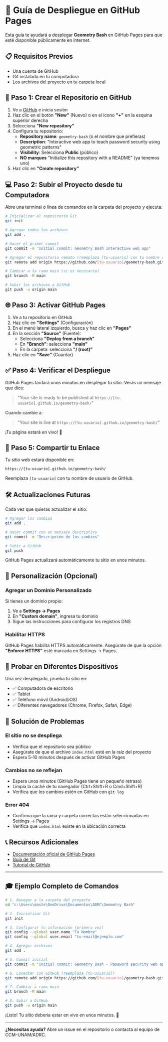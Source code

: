 # 🚀 Guía de Despliegue en GitHub Pages

Esta guía te ayudará a desplegar **Geometry Bash** en GitHub Pages para que esté disponible públicamente en internet.

## 📋 Requisitos Previos

- Una cuenta de GitHub
- Git instalado en tu computadora
- Los archivos del proyecto en tu carpeta local

## 🔧 Paso 1: Crear el Repositorio en GitHub

1. Ve a [GitHub](https://github.com) e inicia sesión
2. Haz clic en el botón **"New"** (Nuevo) o en el ícono **"+"** en la esquina superior derecha
3. Selecciona **"New repository"**
4. Configura tu repositorio:
   - **Repository name**: `geometry-bash` (o el nombre que prefieras)
   - **Description**: "Interactive web app to teach password security using geometric patterns"
   - **Visibility**: Selecciona **Public** (público)
   - **NO marques** "Initialize this repository with a README" (ya tenemos uno)
5. Haz clic en **"Create repository"**

## 💻 Paso 2: Subir el Proyecto desde tu Computadora

Abre una terminal o línea de comandos en la carpeta del proyecto y ejecuta:

```bash
# Inicializar el repositorio Git
git init

# Agregar todos los archivos
git add .

# Hacer el primer commit
git commit -m "Initial commit: Geometry Bash interactive web app"

# Agregar el repositorio remoto (reemplaza [tu-usuario] con tu nombre de usuario de GitHub)
git remote add origin https://github.com/[tu-usuario]/geometry-bash.git

# Cambiar a la rama main (si es necesario)
git branch -M main

# Subir los archivos a GitHub
git push -u origin main
```

## 🌐 Paso 3: Activar GitHub Pages

1. Ve a tu repositorio en GitHub
2. Haz clic en **"Settings"** (Configuración)
3. En el menú lateral izquierdo, busca y haz clic en **"Pages"**
4. En la sección **"Source"** (Fuente):
   - Selecciona **"Deploy from a branch"**
   - En **"Branch"**: selecciona **"main"**
   - En la carpeta: selecciona **"/ (root)"**
5. Haz clic en **"Save"** (Guardar)

## ✅ Paso 4: Verificar el Despliegue

GitHub Pages tardará unos minutos en desplegar tu sitio. Verás un mensaje que dice:

> "Your site is ready to be published at `https://[tu-usuario].github.io/geometry-bash/`"

Cuando cambie a:

> "Your site is live at `https://[tu-usuario].github.io/geometry-bash/`"

¡Tu página estará en vivo! 🎉

## 🔗 Paso 5: Compartir tu Enlace

Tu sitio web estará disponible en:

```
https://[tu-usuario].github.io/geometry-bash/
```

Reemplaza `[tu-usuario]` con tu nombre de usuario de GitHub.

## 🛠️ Actualizaciones Futuras

Cada vez que quieras actualizar el sitio:

```bash
# Agregar los cambios
git add .

# Hacer commit con un mensaje descriptivo
git commit -m "Descripción de los cambios"

# Subir a GitHub
git push
```

GitHub Pages actualizará automáticamente tu sitio en unos minutos.

## 🎨 Personalización (Opcional)

### Agregar un Dominio Personalizado

Si tienes un dominio propio:

1. Ve a **Settings → Pages**
2. En **"Custom domain"**, ingresa tu dominio
3. Sigue las instrucciones para configurar los registros DNS

### Habilitar HTTPS

GitHub Pages habilita HTTPS automáticamente. Asegúrate de que la opción **"Enforce HTTPS"** esté marcada en Settings → Pages.

## 📱 Probar en Diferentes Dispositivos

Una vez desplegado, prueba tu sitio en:
- ✅ Computadora de escritorio
- ✅ Tablet
- ✅ Teléfono móvil (Android/iOS)
- ✅ Diferentes navegadores (Chrome, Firefox, Safari, Edge)

## 🐛 Solución de Problemas

### El sitio no se despliega

- Verifica que el repositorio sea público
- Asegúrate de que el archivo `index.html` esté en la raíz del proyecto
- Espera 5-10 minutos después de activar GitHub Pages

### Cambios no se reflejan

- Espera unos minutos (GitHub Pages tiene un pequeño retraso)
- Limpia la caché de tu navegador (Ctrl+Shift+R o Cmd+Shift+R)
- Verifica que los cambios estén en GitHub con `git log`

### Error 404

- Confirma que la rama y carpeta correctas están seleccionadas en Settings → Pages
- Verifica que `index.html` existe en la ubicación correcta

## 📞 Recursos Adicionales

- [Documentación oficial de GitHub Pages](https://docs.github.com/en/pages)
- [Guía de Git](https://git-scm.com/doc)
- [Tutorial de GitHub](https://guides.github.com/activities/hello-world/)

---

## 🎓 Ejemplo Completo de Comandos

```bash
# 1. Navegar a la carpeta del proyecto
cd "c:\Users\maste\OneDrive\Documentos\ADRC\Geometry Bash"

# 2. Inicializar Git
git init

# 3. Configurar tu información (primera vez)
git config --global user.name "Tu Nombre"
git config --global user.email "tu-email@ejemplo.com"

# 4. Agregar archivos
git add .

# 5. Commit inicial
git commit -m "Initial commit: Geometry Bash - Password security web app"

# 6. Conectar con GitHub (reemplaza [tu-usuario])
git remote add origin https://github.com/[tu-usuario]/geometry-bash.git

# 7. Cambiar a rama main
git branch -M main

# 8. Subir a GitHub
git push -u origin main
```

¡Listo! Tu sitio debería estar en vivo en unos minutos. 🚀

---

**¿Necesitas ayuda?** Abre un issue en el repositorio o contacta al equipo de CCM-UNAM/ADRC.
